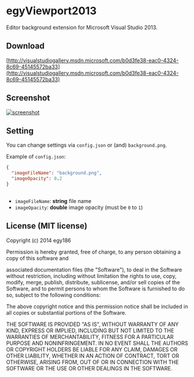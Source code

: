 # egyViewport2013

Editor background extension for Microsoft Visual Studio 2013.

## Download

[http://visualstudiogallery.msdn.microsoft.com/b0d3fe38-eac0-4324-8c69-45145572ba33](http://visualstudiogallery.msdn.microsoft.com/b0d3fe38-eac0-4324-8c69-45145572ba33)

## Screenshot

[![screenshot](https://raw.githubusercontent.com/egy186/egyViewport2013/master/egyViewport2013/preview.png)](https://raw.githubusercontent.com/egy186/egyViewport2013/master/egyViewport2013/preview.png)

## Setting

You can change settings via `config.json` or (and) `background.png`.

Example of `config.json`:
```json
{
  "imageFileName": "background.png",
  "imageOpacity": 0.2
}
 
```

- `imageFileName`: **string** file name
- `imageOpacity`: **double** image opacity (must be `0` to `1`) 

## License (MIT license)

Copyright (c) 2014 egy186

Permission is hereby granted, free of charge, to any person obtaining a copy of this software and

associated documentation files (the "Software"), to deal in the Software without restriction, including without limitation the rights to use, copy, modify, merge, publish, distribute, sublicense, and/or sell copies of the Software, and to permit persons to whom the Software is furnished to do so, subject to the following conditions:

The above copyright notice and this permission notice shall be included in all copies or substantial portions of the Software.

THE SOFTWARE IS PROVIDED "AS IS", WITHOUT WARRANTY OF ANY KIND, EXPRESS OR IMPLIED, INCLUDING BUT NOT LIMITED TO THE WARRANTIES OF MERCHANTABILITY, FITNESS FOR A PARTICULAR PURPOSE AND NONINFRINGEMENT. IN NO EVENT SHALL THE AUTHORS OR COPYRIGHT HOLDERS BE LIABLE FOR ANY CLAIM, DAMAGES OR OTHER LIABILITY, WHETHER IN AN ACTION OF CONTRACT, TORT OR OTHERWISE, ARISING FROM, OUT OF OR IN CONNECTION WITH THE SOFTWARE OR THE USE OR OTHER DEALINGS IN THE SOFTWARE.
